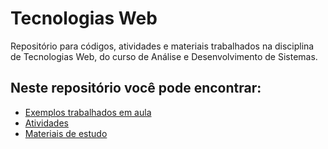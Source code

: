 # Tecnologias Web
Repositório para códigos, atividades e materiais trabalhados na disciplina de Tecnologias Web, do curso de Análise e Desenvolvimento de Sistemas.

## Neste repositório você pode encontrar:

- [Exemplos trabalhados em aula](Exemplos)
- [Atividades](atividades)
- [Materiais de estudo](materiais)
